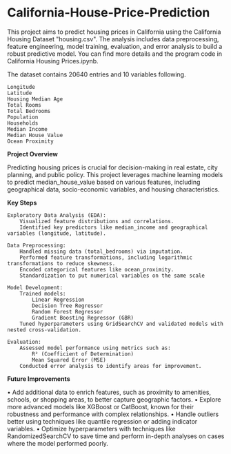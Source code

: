 # California-House-Price-Prediction

This project aims to predict housing prices in California using the California Housing Dataset "housing.csv". The analysis includes data preprocessing, feature engineering, model training, evaluation, and error analysis to build a robust predictive model. You can find more details and the program code in California Housing Prices.ipynb.

The dataset contains 20640 entries and 10 variables following.

    Longitude
    Latitude
    Housing Median Age
    Total Rooms
    Total Bedrooms
    Population
    Households
    Median Income
    Median House Value
    Ocean Proximity


**Project Overview**

Predicting housing prices is crucial for decision-making in real estate, city planning, and public policy. This project leverages machine learning models to predict median_house_value based on various features, including geographical data, socio-economic variables, and housing characteristics.


**Key Steps**

    Exploratory Data Analysis (EDA):
        Visualized feature distributions and correlations.
        Identified key predictors like median_income and geographical variables (longitude, latitude).

    Data Preprocessing:
        Handled missing data (total_bedrooms) via imputation.
        Performed feature transformations, including logarithmic transformations to reduce skewness.
        Encoded categorical features like ocean_proximity.
        Standardization to put numerical variables on the same scale     

    Model Development:
        Trained models:
            Linear Regression
            Decision Tree Regressor
            Random Forest Regressor
            Gradient Boosting Regressor (GBR)
        Tuned hyperparameters using GridSearchCV and validated models with nested cross-validation.

    Evaluation:    
        Assessed model performance using metrics such as:
            R² (Coefficient of Determination)
            Mean Squared Error (MSE)
        Conducted error analysis to identify areas for improvement.


**Future Improvements**

• Add additional data to enrich features, such as proximity to amenities, schools, or shopping areas, to better capture geographic factors.
• Explore more advanced models like XGBoost or CatBoost, known for their robustness and performance with complex relationships.
• Handle outliers better using techniques like quantile regression or adding indicator variables.
• Optimize hyperparameters with techniques like RandomizedSearchCV to save time and perform in-depth analyses on cases where the model performed poorly.




